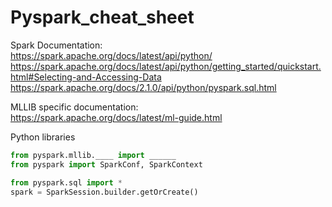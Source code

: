 Pyspark_cheat_sheet
===

Spark Documentation:  
https://spark.apache.org/docs/latest/api/python/  
https://spark.apache.org/docs/latest/api/python/getting_started/quickstart.html#Selecting-and-Accessing-Data
https://spark.apache.org/docs/2.1.0/api/python/pyspark.sql.html

MLLIB specific documentation:  
https://spark.apache.org/docs/latest/ml-guide.html

Python libraries

```python
from pyspark.mllib.____ import ______
from pyspark import SparkConf, SparkContext

from pyspark.sql import *
spark = SparkSession.builder.getOrCreate()


